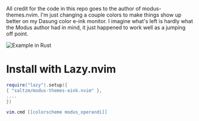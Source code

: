 All credit for the code in this repo goes to the author of modus-themes.nvim. I'm just changing a couple colors to make things show up better on my Dasung color e-ink monitor. I imagine what's left is hardly what the Modus author had in mind, it just happened to work well as a jumping off point.

![Example in Rust](./assets/IMG_7608.HEIC)

# Install with Lazy.nvim

```lua
require("lazy").setup({
{ "saltzm/modus-themes-eink.nvim" },
....
})

vim.cmd [[colorscheme modus_operandi]]
```

